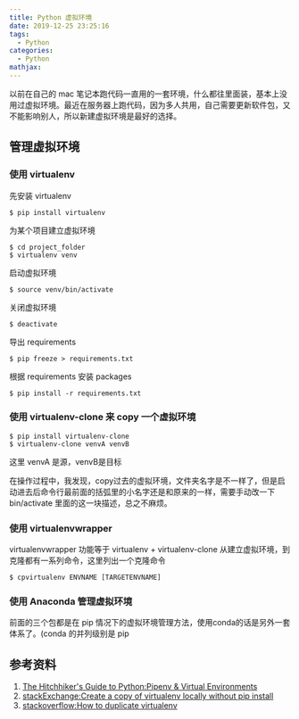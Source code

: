 ```yaml
---
title: Python 虚拟环境
date: 2019-12-25 23:25:16
tags:
  - Python
categories:
  - Python
mathjax:
---
```

以前在自己的 mac 笔记本跑代码一直用的一套环境，什么都往里面装，基本上没用过虚拟环境。最近在服务器上跑代码，因为多人共用，自己需要更新软件包，又不能影响别人，所以新建虚拟环境是最好的选择。

## 管理虚拟环境

### 使用 virtualenv
先安装 virtualenv
```
$ pip install virtualenv
```

为某个项目建立虚拟环境
```
$ cd project_folder
$ virtualenv venv
```

启动虚拟环境
```
$ source venv/bin/activate
```
关闭虚拟环境
```
$ deactivate
```

导出 requirements
```
$ pip freeze > requirements.txt
```

根据 requirements 安装 packages
```
$ pip install -r requirements.txt
```
### 使用 virtualenv-clone 来 copy 一个虚拟环境

```
$ pip install virtualenv-clone
$ virtualenv-clone venvA venvB
```
这里 venvA 是源，venvB是目标

在操作过程中，我发现，copy过去的虚拟环境，文件夹名字是不一样了，但是启动进去后命令行最前面的括弧里的小名字还是和原来的一样，需要手动改一下 bin/activate 里面的这一块描述，总之不麻烦。

### 使用 virtualenvwrapper
virtualenvwrapper 功能等于 virtualenv + virtualenv-clone  从建立虚拟环境，到克隆都有一系列命令，这里列出一个克隆命令
```
$ cpvirtualenv ENVNAME [TARGETENVNAME]
```

### 使用 Anaconda 管理虚拟环境
前面的三个包都是在 pip 情况下的虚拟环境管理方法，使用conda的话是另外一套体系了。(conda 的并列级别是 pip

## 参考资料
1. [The Hitchhiker's Guide to Python:Pipenv & Virtual Environments](https://docs.python-guide.org/dev/virtualenvs/)
2. [stackExchange:Create a copy of virtualenv locally without pip install](https://askubuntu.com/questions/737098/create-a-copy-of-virtualenv-locally-without-pip-install)
3. [stackoverflow:How to duplicate virtualenv](https://stackoverflow.com/questions/7438681/how-to-duplicate-virtualenv)
